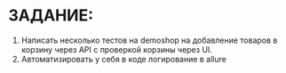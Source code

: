 # ЗАДАНИЕ:
1. Написать несколько тестов на demoshop на добавление товаров в корзину через API с проверкой корзины через UI.
2. Автоматизировать у себя в коде логирование в allure
